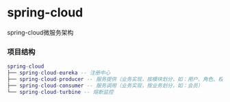# spring-cloud
spring-cloud微服务架构

### 项目结构

``` lua
spring-cloud
├── spring-cloud-eureka -- 注册中心
├── spring-cloud-producer -- 服务提供（业务实现，按模块划分，如：用户、角色、权限）
├── spring-cloud-consumer -- 服务调用（业务实现，按业务划分，如：会员）
└── spring-cloud-turbine -- 熔断监控

```